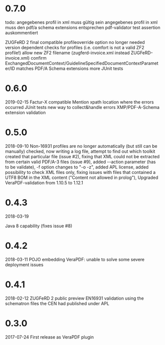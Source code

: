 0.7.0
======
todo: angegebenes profil in xml muss gültig sein
angegebenes profil in xml muss den pdf/a schema extensions entsprechen
pdf-validator test assertion auskommentiert

ZUGFeRD 2 final compatible
profileoverride option no longer needed
version dependent checks for profiles (i.e. comfort is not a valid ZF2 profile!)
allow new ZF2 filename (zugferd-invoice.xml instead ZUGFeRD-invoice.xml)
confirm ExchangedDocumentContext/GuidelineSpecifiedDocumentContextParameter/ID matches PDF/A Schema extensions
more JUnit tests


0.6.0
=====
2019-02-15
Factur-X compatible
Mention xpath location where the errors occurred
JUnit tests
new way to collect&handle errors
XMP/PDF-A-Schema extension validation


0.5.0
=====
2018-09-10
Non-16931 profiles are no longer automatically (but still can be manually) checked,
now writing a log file, attempt to find out which toolkit created that particular file (issue #2),
fixing that XML could not be extracted from certain valid PDF/A-3 files (issue #9),
added --action parameter (has to be validate), -f option changes to "-o -z", added APL license, 
added possibility to check XML files only, fixing issues with files that contained a 
UTF8 BOM in the XML content ("Content not allowed in prolog"), 
Upgraded VeraPDF-validation from 1.10.5 to 1.12.1

0.4.3
=====
2018-03-19

Java 8 capability (fixes issue #8)

0.4.2
=====
2018-03-11
POJO embedding VeraPDF: unable to solve some severe deployment issues


0.4.1
=====
2018-02-12
ZUGFeRD 2 public preview EN16931 validation using the schematron files the CEN had
published under APL


0.3.0
=====
2017-07-24
First release as VeraPDF plugin